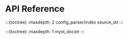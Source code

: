 # API Reference

:::{toctree}
  :maxdepth: 2
config_parser/index
source_str
:::

:::{toctree}
  :maxdepth: 1
myst_docstr
:::
